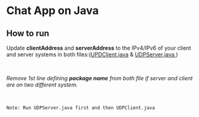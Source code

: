 # Chat App on Java

## How to run 

Update **clientAddress** and **serverAddress** to the IPv4/IPv6 of your client and server systems in both files:(<a href="https://github.com/Jwaladeep/ChatApp/blob/master/ChattingApp/src/chattingApp/UDPClient.java" target="_blank">UPDClient.java</a> & <a href="" target="_blank">UDPServer.java </a>)

<br>

*Remove 1st line defining **package name** from both file if server and client are on two different system.*

<br>

<code>
Note: Run UDPServer.java first and then UDPClient.java
</code>

